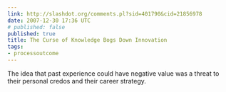 ```yaml
---
link: http://slashdot.org/comments.pl?sid=401790&cid=21856978
date: 2007-12-30 17:36 UTC
# published: false
published: true
title: The Curse of Knowledge Bogs Down Innovation
tags:
- processoutcome
---
```


The idea that past experience could have negative value was a threat to their personal credos and their career strategy.
